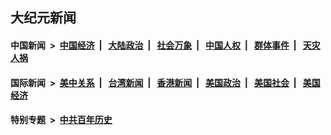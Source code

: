 ## 大纪元新闻

#### 中国新闻 &nbsp;>&nbsp; [中国经济](indexes/ncid283/README.md?05140445) &nbsp;| &nbsp; [大陆政治](indexes/ncid277/README.md?05140445) &nbsp;| &nbsp; [社会万象](indexes/ncid282/README.md?05140445) &nbsp;| &nbsp; [中国人权](indexes/ncid278/README.md?05140445) &nbsp;| &nbsp; [群体事件](indexes/ncid279/README.md?05140445) &nbsp;| &nbsp; [天灾人祸](indexes/ncid280/README.md?05140445)

#### 国际新闻 &nbsp;>&nbsp; [美中关系](indexes/nf1412576/README.md?05140445) &nbsp;| &nbsp; [台湾新闻](indexes/ncid1349361/README.md?05140445) &nbsp;| &nbsp; [香港新闻](indexes/ncid1349362/README.md?05140445) &nbsp;| &nbsp; [美国政治](indexes/ncid1078159/README.md?05140445) &nbsp;| &nbsp; [美国社会](indexes/ncid1078160/README.md?05140445) &nbsp;| &nbsp; [美国经济](indexes/ncid1078158/README.md?05140445)

#### 特别专题 &nbsp;>&nbsp; [中共百年历史](https://github.com/easy2view/epoch-special/blob/master/README.md?05140445)  
